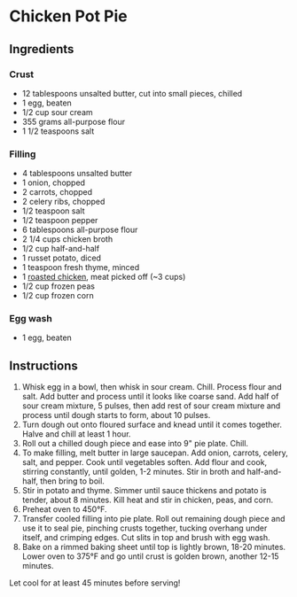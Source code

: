 # Chicken Pot Pie

## Ingredients

### Crust

- 12 tablespoons unsalted butter, cut into small pieces, chilled
- 1 egg, beaten
- 1/2 cup sour cream
- 355 grams all-purpose flour
- 1 1/2 teaspoons salt

### Filling

- 4 tablespoons unsalted butter
- 1 onion, chopped
- 2 carrots, chopped
- 2 celery ribs, chopped
- 1/2 teaspoon salt
- 1/2 teaspoon pepper
- 6 tablespoons all-purpose flour
- 2 1/4 cups chicken broth
- 1/2 cup half-and-half
- 1 russet potato, diced
- 1 teaspoon fresh thyme, minced
- 1 [roasted chicken](roasted-chicken.md), meat picked off (~3 cups)
- 1/2 cup frozen peas
- 1/2 cup frozen corn

### Egg wash

- 1 egg, beaten

## Instructions

1. Whisk egg in a bowl, then whisk in sour cream. Chill. Process flour and salt. Add butter and process until it looks like coarse sand. Add half of sour cream mixture, 5 pulses, then add rest of sour cream mixture and process until dough starts to form, about 10 pulses.
2. Turn dough out onto floured surface and knead until it comes together. Halve and chill at least 1 hour.
3. Roll out a chilled dough piece and ease into 9" pie plate. Chill.
4. To make filling, melt butter in large saucepan. Add onion, carrots, celery, salt, and pepper. Cook until vegetables soften. Add flour and cook, stirring constantly, until golden, 1-2 minutes. Stir in broth and half-and-half, then bring to boil.
5. Stir in potato and thyme. Simmer until sauce thickens and potato is tender, about 8 minutes. Kill heat and stir in chicken, peas, and corn.
6. Preheat oven to 450°F.
7. Transfer cooled filling into pie plate. Roll out remaining dough piece and use it to seal pie, pinching crusts together, tucking overhang under itself, and crimping edges. Cut slits in top and brush with egg wash.
8. Bake on a rimmed baking sheet until top is lightly brown, 18-20 minutes. Lower oven to 375°F and go until crust is golden brown, another 12-15 minutes.

Let cool for at least 45 minutes before serving!
